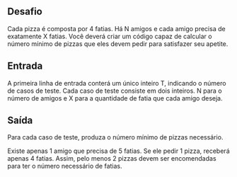 ## Desafio
Cada pizza é composta por 4 fatias. Há N amigos e cada amigo precisa de exatamente X fatias.
Você deverá criar um código capaz de calcular o número mínimo de pizzas que eles devem pedir para satisfazer seu apetite.

## Entrada 
A primeira linha de entrada conterá um único inteiro T, indicando o número de casos de teste.
Cada caso de teste consiste em dois inteiros. N para o número de amigos e X para a quantidade de fatia que cada amigo deseja.

## Saída
Para cada caso de teste, produza o número mínimo de pizzas necessário.

Existe apenas 1 amigo que precisa de 5 fatias. Se ele pedir 1 pizza, receberá apenas 4 fatias. Assim, pelo menos 2 pizzas devem ser encomendadas para ter o número necessário de fatias.
